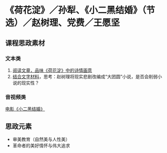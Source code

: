 # 《荷花淀》／孙犁、《小二黑结婚》（节选）／赵树理、党费／王愿坚

## 课程思政素材

### 文本类

1. [阅读文章，品味《荷花淀》中的诗情画意](https://mp.weixin.qq.com/s/BJgTVCu9PLJqUmx4VzRHOg)
2. [结合文字材料](https://mp.weixin.qq.com/s/2iDkbcCj8fDL0-pMP3WfCg)，思考：赵树理将现实悲剧改编成“大团圆”小说，是否会削弱小说的现实性？

### 音视频类

[电影《小二黑结婚》](https://mp.weixin.qq.com/s/wMgJr4yvJ6UwaTr5Du8bpw)

## 思政元素

- 审美教育（自然美与人性美）
- 革命者的美好情怀与伟大追求
